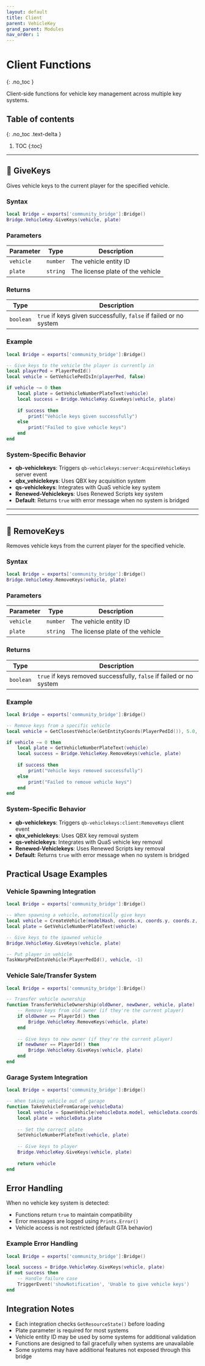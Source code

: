 ```yaml
---
layout: default
title: Client
parent: VehicleKey
grand_parent: Modules
nav_order: 1
---
```


# Client Functions
{: .no_toc }

Client-side functions for vehicle key management across multiple key systems.

## Table of contents
{: .no_toc .text-delta }

1. TOC
{:toc}

---

## 🔹 GiveKeys

Gives vehicle keys to the current player for the specified vehicle.

### Syntax

```lua
local Bridge = exports['community_bridge']:Bridge()
Bridge.VehicleKey.GiveKeys(vehicle, plate)
```

### Parameters

| Parameter | Type | Description |
|-----------|------|-------------|
| `vehicle` | `number` | The vehicle entity ID |
| `plate` | `string` | The license plate of the vehicle |

### Returns

| Type | Description |
|------|-------------|
| `boolean` | `true` if keys given successfully, `false` if failed or no system |

### Example

```lua
local Bridge = exports['community_bridge']:Bridge()

-- Give keys to the vehicle the player is currently in
local playerPed = PlayerPedId()
local vehicle = GetVehiclePedIsIn(playerPed, false)

if vehicle ~= 0 then
    local plate = GetVehicleNumberPlateText(vehicle)
    local success = Bridge.VehicleKey.GiveKeys(vehicle, plate)
    
    if success then
        print("Vehicle keys given successfully")
    else
        print("Failed to give vehicle keys")
    end
end
```

### System-Specific Behavior

- **qb-vehiclekeys**: Triggers `qb-vehiclekeys:server:AcquireVehicleKeys` server event
- **qbx_vehiclekeys**: Uses QBX key acquisition system
- **qs-vehiclekeys**: Integrates with QuaS vehicle key system
- **Renewed-Vehiclekeys**: Uses Renewed Scripts key system
- **Default**: Returns `true` with error message when no system is bridged

---

---

## 🔹 RemoveKeys

Removes vehicle keys from the current player for the specified vehicle.

### Syntax

```lua
local Bridge = exports['community_bridge']:Bridge()
Bridge.VehicleKey.RemoveKeys(vehicle, plate)
```

### Parameters

| Parameter | Type | Description |
|-----------|------|-------------|
| `vehicle` | `number` | The vehicle entity ID |
| `plate` | `string` | The license plate of the vehicle |

### Returns

| Type | Description |
|------|-------------|
| `boolean` | `true` if keys removed successfully, `false` if failed or no system |

### Example

```lua
local Bridge = exports['community_bridge']:Bridge()

-- Remove keys from a specific vehicle
local vehicle = GetClosestVehicle(GetEntityCoords(PlayerPedId()), 5.0, 0, 71)

if vehicle ~= 0 then
    local plate = GetVehicleNumberPlateText(vehicle)
    local success = Bridge.VehicleKey.RemoveKeys(vehicle, plate)
    
    if success then
        print("Vehicle keys removed successfully")
    else
        print("Failed to remove vehicle keys")
    end
end
```

### System-Specific Behavior

- **qb-vehiclekeys**: Triggers `qb-vehiclekeys:client:RemoveKeys` client event
- **qbx_vehiclekeys**: Uses QBX key removal system
- **qs-vehiclekeys**: Integrates with QuaS vehicle key removal
- **Renewed-Vehiclekeys**: Uses Renewed Scripts key removal
- **Default**: Returns `true` with error message when no system is bridged

## Practical Usage Examples

### Vehicle Spawning Integration

```lua
local Bridge = exports['community_bridge']:Bridge()

-- When spawning a vehicle, automatically give keys
local vehicle = CreateVehicle(modelHash, coords.x, coords.y, coords.z, heading, true, false)
local plate = GetVehicleNumberPlateText(vehicle)

-- Give keys to the spawned vehicle
Bridge.VehicleKey.GiveKeys(vehicle, plate)

-- Put player in vehicle
TaskWarpPedIntoVehicle(PlayerPedId(), vehicle, -1)
```

### Vehicle Sale/Transfer System

```lua
local Bridge = exports['community_bridge']:Bridge()

-- Transfer vehicle ownership
function TransferVehicleOwnership(oldOwner, newOwner, vehicle, plate)
    -- Remove keys from old owner (if they're the current player)
    if oldOwner == PlayerId() then
        Bridge.VehicleKey.RemoveKeys(vehicle, plate)
    end
    
    -- Give keys to new owner (if they're the current player)
    if newOwner == PlayerId() then
        Bridge.VehicleKey.GiveKeys(vehicle, plate)
    end
end
```

### Garage System Integration

```lua
local Bridge = exports['community_bridge']:Bridge()

-- When taking vehicle out of garage
function TakeVehicleFromGarage(vehicleData)
    local vehicle = SpawnVehicle(vehicleData.model, vehicleData.coords)
    local plate = vehicleData.plate
    
    -- Set the correct plate
    SetVehicleNumberPlateText(vehicle, plate)
    
    -- Give keys to player
    Bridge.VehicleKey.GiveKeys(vehicle, plate)
    
    return vehicle
end
```

## Error Handling

When no vehicle key system is detected:

- Functions return `true` to maintain compatibility
- Error messages are logged using `Prints.Error()`
- Vehicle access is not restricted (default GTA behavior)

### Example Error Handling

```lua
local Bridge = exports['community_bridge']:Bridge()

local success = Bridge.VehicleKey.GiveKeys(vehicle, plate)
if not success then
    -- Handle failure case
    TriggerEvent('showNotification', 'Unable to give vehicle keys')
end
```

## Integration Notes

- Each integration checks `GetResourceState()` before loading
- Plate parameter is required for most systems
- Vehicle entity ID may be used by some systems for additional validation
- Functions are designed to fail gracefully when systems are unavailable
- Some systems may have additional features not exposed through this bridge
